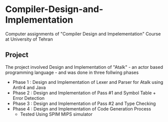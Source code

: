 # Compiler-Design-and-Implementation
Computer assignments of "Compiler Design and Impelementation" Course at University of Tehran

## Project
The project involved Design and Implementation of "Atalk" - an actor based programming language - and was done in three follwing phases
  - Phase 1 : Design and Implementation of Lexer and Parser for Atalk using Antlr4 and Java
  - Phase 2 : Design and Implementation of Pass #1 and Symbol Table + Error Detection
  - Phase 3 : Design and Implementation of Pass #2 and Type Checking
  - Phase 4 : Design and Implementation of Code Generation Process 
    - Tested Using SPIM MIPS simulator
